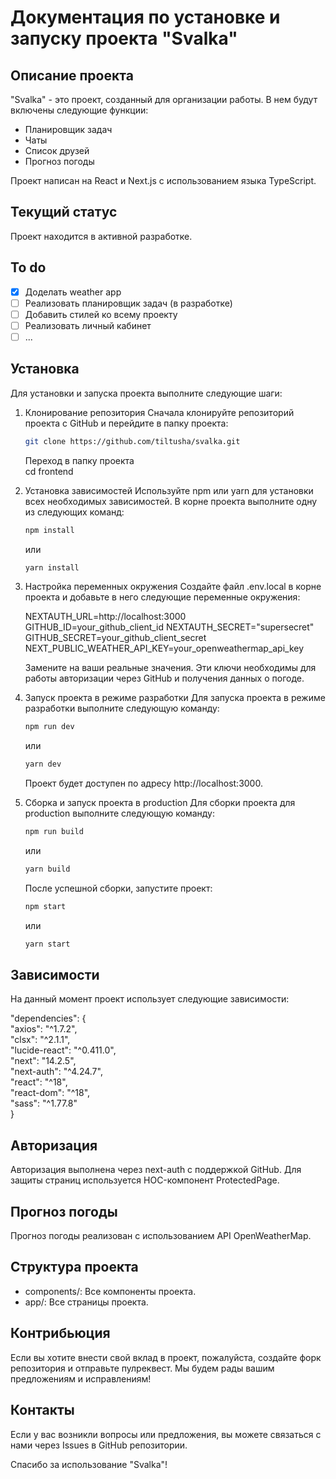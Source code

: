 
# Документация по установке и запуску проекта "Svalka"

## Описание проекта

"Svalka" - это проект, созданный для организации работы. В нем будут включены следующие функции:

- Планировщик задач
- Чаты
- Список друзей
- Прогноз погоды

Проект написан на React и Next.js с использованием языка TypeScript.

## Текущий статус

Проект находится в активной разработке.

## To do
- [x] Доделать weather app
- [ ] Реализовать планировщик задач (в разработке)
- [ ] Добавить стилей ко всему проекту
- [ ] Реализовать личный кабинет
- [ ] ...

## Установка

Для установки и запуска проекта выполните следующие шаги:

1. Клонирование репозитория
   Сначала клонируйте репозиторий проекта с GitHub и перейдите в папку проекта:

    ```sh
    git clone https://github.com/tiltusha/svalka.git
    ```

    Переход в папку проекта <br>
    cd frontend

   
2. Установка зависимостей
Используйте npm или yarn для установки всех необходимых зависимостей. В корне проекта выполните одну из следующих команд:

    ```sh
    npm install
    ```

   или
   
    ```sh
    yarn install
    ```
   
3. Настройка переменных окружения
Создайте файл .env.local в корне проекта и добавьте в него следующие переменные окружения:

   
   NEXTAUTH_URL=http://localhost:3000
   GITHUB_ID=your_github_client_id
   NEXTAUTH_SECRET="supersecret"
   GITHUB_SECRET=your_github_client_secret
   NEXT_PUBLIC_WEATHER_API_KEY=your_openweathermap_api_key
   
   Замените на ваши реальные значения. Эти ключи необходимы для работы авторизации через GitHub и получения данных о погоде.

4. Запуск проекта в режиме разработки
Для запуска проекта в режиме разработки выполните следующую команду:

   ```sh
   npm run dev
   ```
   или
   
   ```sh
   yarn dev
   ```

   Проект будет доступен по адресу http://localhost:3000.

5. Сборка и запуск проекта в production
Для сборки проекта для production выполните следующую команду:

   ```sh
   npm run build
   ```

   или
   
   ```sh
   yarn build
   ```

   После успешной сборки, запустите проект:

   ```sh
   npm start
   ```

   или
   
   ```sh
   yarn start
   ```
   
## Зависимости

На данный момент проект использует следующие зависимости:

"dependencies": { <br>
    "axios": "^1.7.2", <br>
    "clsx": "^2.1.1", <br>
    "lucide-react": "^0.411.0", <br>
    "next": "14.2.5", <br>
    "next-auth": "^4.24.7", <br>
    "react": "^18", <br>
    "react-dom": "^18", <br>
    "sass": "^1.77.8" <br>
}
## Авторизация

Авторизация выполнена через next-auth с поддержкой GitHub. Для защиты страниц используется HOC-компонент ProtectedPage.

## Прогноз погоды

Прогноз погоды реализован с использованием API OpenWeatherMap.

## Структура проекта

- components/: Все компоненты проекта.
- app/: Все страницы проекта.

## Контрибьюция

Если вы хотите внести свой вклад в проект, пожалуйста, создайте форк репозитория и отправьте пулреквест. Мы будем рады вашим предложениям и исправлениям!

## Контакты

Если у вас возникли вопросы или предложения, вы можете связаться с нами через Issues в GitHub репозитории.

Спасибо за использование "Svalka"!
